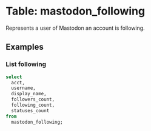 # Table: mastodon_following

Represents a user of Mastodon an account is following.

## Examples

### List following

```sql
select
  acct,
  username,
  display_name,
  followers_count,
  following_count,
  statuses_count
from
  mastodon_following;
```
